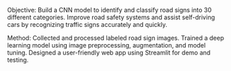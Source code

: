 Objective:
Build a CNN model to identify and classify road signs into 30 different categories.
Improve road safety systems and assist self-driving cars by recognizing traffic signs accurately and quickly.

Method:
Collected and processed labeled road sign images.
Trained a deep learning model using image preprocessing, augmentation, and model tuning.
Designed a user-friendly web app using Streamlit for demo and testing.
